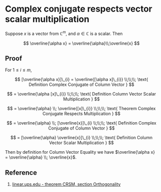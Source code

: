 # Complex conjugate respects vector scalar multiplication

Suppose $x$ is a vector from $\mathbb{C}^m$, and $\alpha \in \mathbb{C}$ is a scalar. Then

$$
\overline{\alpha x} = \overline{\alpha}\\;\overline{x}
$$

## Proof

For $1 \leq i \leq m$,

$$
[\overline{\alpha x}]\_{i} = \overline{[\alpha x]\_{i}}
\\;\\;\\;
\text{ Definition Complex Conjugate of Column Vector }
$$

$$
= \overline{\alpha [x]\_{i}}
\\;\\;\\;
\text{ Definition Column Vector Scalar Multiplication }
$$

$$
= \overline{\alpha} \\; \overline{[x]\_{i}}
\\;\\;\\;
\text{ Theorem Complex Conjugate Respects Multiplication }
$$

$$
= \overline{\alpha} \\; [\overline{x}]\_{i}
\\;\\;\\;
\text{ Definition Complex Conjugate of Column Vector }
$$

$$
= [\overline{\alpha} \overline{x}]\_{i}
\\;\\;\\;
\text{ Definition Column Vector Scalar Multiplication }
$$
 

Then by definition for Column Vector Equality we have $\overline{\alpha x} = \overline{\alpha} \\; \overline{x}$.

## Reference

1. [linear.ups.edu - theorem CRSM, section Orthogonality](http://linear.pugetsound.edu/html/section-O.html)